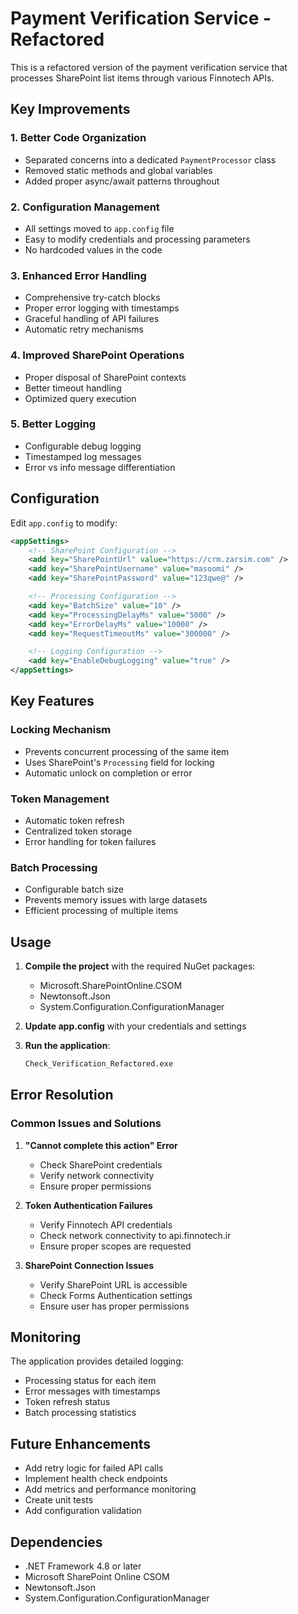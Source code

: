 # Payment Verification Service - Refactored

This is a refactored version of the payment verification service that processes SharePoint list items through various Finnotech APIs.

## Key Improvements

### 1. **Better Code Organization**

- Separated concerns into a dedicated `PaymentProcessor` class
- Removed static methods and global variables
- Added proper async/await patterns throughout

### 2. **Configuration Management**

- All settings moved to `app.config` file
- Easy to modify credentials and processing parameters
- No hardcoded values in the code

### 3. **Enhanced Error Handling**

- Comprehensive try-catch blocks
- Proper error logging with timestamps
- Graceful handling of API failures
- Automatic retry mechanisms

### 4. **Improved SharePoint Operations**

- Proper disposal of SharePoint contexts
- Better timeout handling
- Optimized query execution

### 5. **Better Logging**

- Configurable debug logging
- Timestamped log messages
- Error vs info message differentiation

## Configuration

Edit `app.config` to modify:

```xml
<appSettings>
    <!-- SharePoint Configuration -->
    <add key="SharePointUrl" value="https://crm.zarsim.com" />
    <add key="SharePointUsername" value="masoomi" />
    <add key="SharePointPassword" value="123qwe@" />

    <!-- Processing Configuration -->
    <add key="BatchSize" value="10" />
    <add key="ProcessingDelayMs" value="5000" />
    <add key="ErrorDelayMs" value="10000" />
    <add key="RequestTimeoutMs" value="300000" />

    <!-- Logging Configuration -->
    <add key="EnableDebugLogging" value="true" />
</appSettings>
```

## Key Features

### Locking Mechanism

- Prevents concurrent processing of the same item
- Uses SharePoint's `Processing` field for locking
- Automatic unlock on completion or error

### Token Management

- Automatic token refresh
- Centralized token storage
- Error handling for token failures

### Batch Processing

- Configurable batch size
- Prevents memory issues with large datasets
- Efficient processing of multiple items

## Usage

1. **Compile the project** with the required NuGet packages:

   - Microsoft.SharePointOnline.CSOM
   - Newtonsoft.Json
   - System.Configuration.ConfigurationManager

2. **Update app.config** with your credentials and settings

3. **Run the application**:
   ```bash
   Check_Verification_Refactored.exe
   ```

## Error Resolution

### Common Issues and Solutions

1. **"Cannot complete this action" Error**

   - Check SharePoint credentials
   - Verify network connectivity
   - Ensure proper permissions

2. **Token Authentication Failures**

   - Verify Finnotech API credentials
   - Check network connectivity to api.finnotech.ir
   - Ensure proper scopes are requested

3. **SharePoint Connection Issues**
   - Verify SharePoint URL is accessible
   - Check Forms Authentication settings
   - Ensure user has proper permissions

## Monitoring

The application provides detailed logging:

- Processing status for each item
- Error messages with timestamps
- Token refresh status
- Batch processing statistics

## Future Enhancements

- Add retry logic for failed API calls
- Implement health check endpoints
- Add metrics and performance monitoring
- Create unit tests
- Add configuration validation

## Dependencies

- .NET Framework 4.8 or later
- Microsoft SharePoint Online CSOM
- Newtonsoft.Json
- System.Configuration.ConfigurationManager


